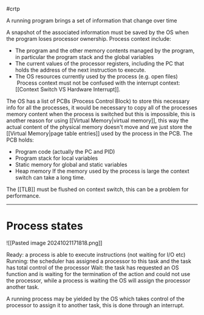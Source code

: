 #crtp 

A running program brings a set of information that change over time
   
A snapshot of the associated information must be saved by the OS when the program loses processor ownership. Process context include:
- The program and the other memory contents managed by the program, in particular the program stack and the global variables
- The current values of the processor registers, including the PC that holds the address of the next instruction to execute.
- The OS resources currently used by the process (e.g. open files)
 Process context must not be confused with the interrupt context: [[Context Switch VS Hardware Interrupt]].

 The OS has a list of PCBs (Process Control Block) to store this necessary info for all the processes, it would be necessary to copy all of the processes memory content when the process is switched but this is impossible, this is another reason for using [[Virtual Memory|virtual memory]], this way the actual content of the physical memory doesn't move and we just store the [[Virtual Memory|page table entries]] used by the process in the PCB.
 The PCB holds:
 - Program code (actually the PC and PID)
 - Program stack for local variables 
 - Static memory for global and static variables 
 - Heap memory
If the memory used by the process is large the context switch can take a long time.

The [[TLB]] must be flushed on context switch, this can be a problem for performance.

---

# Process states

![[Pasted image 20241021171818.png]]

Ready: a process is able to execute instructions (not waiting for I/O etc)
Running: the scheduler has assigned a processor to this task and the task has total control of the processor
Wait: the task has requested an OS function and is waiting for the termination of the action and could not use the processor, while a process is waiting the OS will assign the processor another task.

A running process may be yielded by the OS which takes control of the processor to assign it to another task, this is done through an interrupt.

